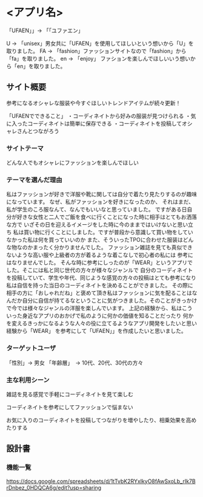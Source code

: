 # <アプリ名>

「UFAEN」」→ 「「ユファエン」

U → 「unisex」男女共に「UFAEN」を使用してほしいという想いから「U」を取りました。
FA → 「fashion」ファッションサイトなので「fashion」から「fa」を取りました。
en → 「enjoy」 ファションを楽しんでほしいいう想いから「en」を取りました。

## サイト概要

参考になるオシャレな服装や今すぐほしいトレンドアイテムが続々更新！

「UFAENでできること」
・コーディネイトから好みの服装が見つけられる
・気に入ったコーディネイトは簡単に保存できる
・コーディネイトを投稿してオシャレさんとつながろう

### サイトテーマ
どんな人でもオシャレにファッションを楽しんでほしい

### テーマを選んだ理由
私はファッションが好きで洋服や靴に関しては自分で着たり見たりするのが趣味になっています。
なぜ、私がファッションを好きになったのか、
それはまだ、私が学生のころ服なんて、なんでもいいなと思っていました。
ですがある日自分が好きな女性と二人でご飯を食べに行くことになった時に相手はとてもお洒落な方で
いざその日を迎えるイメージをした時に今のままではいけないと思い立ち
私は買い物に行くことにしました。ですが普段から意識して買い物をしていなかった私は何を買っていいのか
また、そういったTPOに合わせた服装はどんな物なのかまったく分かりませんでした。
ファッション雑誌を見ても真似できないような高い服や上級者の方が着るような着こなしで初心者の私には
参考にはなりませんでした。
そんな時に参考にしったのが「WEAR」というアプリでした。そこには私と同じ世代の方々が様々なジャンルで
自分のコーディネイトを投稿していて、学生や年代、同じような感覚の方々の投稿はとても参考になり
私は自信を持った当日のコーディネイトを決めることができました。
その際に相手の方に「おしゃれだね」と褒めて頂き私はファッションに気を配ることはなんだか自分に自信が持てるなということに気がつきました。そのことがきっかけで今では様々なジャンルの洋服を楽しんでいます。
上記の経験から、私はこういった身近なアプリのおかげで私のように何かの価値を知ることだったり
何かを変えるきっかになるような人々の役に立てるようなアプリ開発をしたいと思い経験から「WEAR」
を参考にして「UFAEN」」を作成したいと思いました。
### ターゲットユーザ
「性別」→  男女
「年齢層」　→ 10代、20代、30代の方々

### 主な利用シーン

雑誌を見る感覚で手軽にコーディネイトを見て楽しむ

コーディネイトを参考にしてファッションで悩まない

お気に入りのコーディネイトを投稿してつながりを増やしたり、相乗効果を高めたりする

## 設計書


### 機能一覧
https://docs.google.com/spreadsheets/d/1tTvbK2RYxIkyO8fAwSxoLb_rIk7BrDnbez_0HDQCA6g/edit?usp=sharing